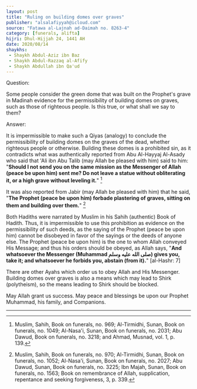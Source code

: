 ```yaml
---
layout: post
title: "Ruling on building domes over graves"
publisher: "alsalafiyyah@icloud.com"
source: "Fatawa al-Lajnah ad-Daimah no. 8263-4"
category: [funerals, alifta]
hijri: Dhul-Hijjah 24, 1441 AH
date: 2020/08/14
shaykhs: 
 - Shaykh Abdul-Aziz ibn Baz
 - Shaykh Abdul-Razzaq al-Afify
 - Shaykh Abdullah ibn Qa'ud
---
```



Question:

Some people consider the green dome that was built on the Prophet's grave in Madinah evidence for the permissibility of building domes on graves, such as those of righteous people. Is this true, or what shall we say to them?

Answer: 

It is impermissible to make such a Qiyas (analogy) to conclude the permissibility of building domes on the graves of the dead, whether righteous people or otherwise. Building these domes is a prohibited sin, as it contradicts what was authentically reported from Abu Al-Hayyaj Al-Asady who said that 'Ali ibn Abu Talib (may Allah be pleased with him) said to him: "**Should I not send you on the same mission as the Messenger of Allah (peace be upon him) sent me? Do not leave a statue without obliterating it, or a high grave without leveling it.**" [^1]

It was also reported from Jabir (may Allah be pleased with him) that he said, "**The Prophet (peace be upon him) forbade plastering of graves, sitting on them and building over them.**" [^2]

Both Hadiths were narrated by Muslim in his Sahih (authentic) Book of Hadith. Thus, it is impermissible to use this prohibition as evidence on the permissibility of such deeds, as the saying of the Prophet (peace be upon him) cannot be disobeyed in favor of the sayings or the deeds of anyone else. The Prophet (peace be upon him) is the one to whom Allah conveyed His Message; and thus his orders should be obeyed, as Allah says, "**And whatsoever the Messenger (Muhammad صلى الله عليه وسلم) gives you, take it; and whatsoever he forbids you, abstain (from it).**" [al-Hashr: 7]

There are other Ayahs which order us to obey Allah and His Messenger. Building domes over graves is also a means which may lead to Shirk (polytheism), so the means leading to Shirk should be blocked.

May Allah grant us success. May peace and blessings be upon our Prophet Muhammad, his family, and Companions.

---
[^1]: Muslim, Sahih, Book on funerals, no. 969; Al-Tirmidhi, Sunan, Book on funerals, no. 1049; Al-Nasa'i, Sunan, Book on funerals, no. 2031; Abu Dawud, Book on funerals, no. 3218; and Ahmad, Musnad, vol. 1, p. 139.
[^2]: Muslim, Sahih, Book on funerals, no. 970; Al-Tirmidhi, Sunan, Book on funerals, no. 1052; Al-Nasa'i, Sunan, Book on funerals, no. 2027; Abu Dawud, Sunan, Book on funerals, no. 3225; Ibn Majah, Sunan, Book on funerals, no. 1563; Book on remembrance of Allah, supplication, repentance and seeking forgiveness, 3, p. 339.


